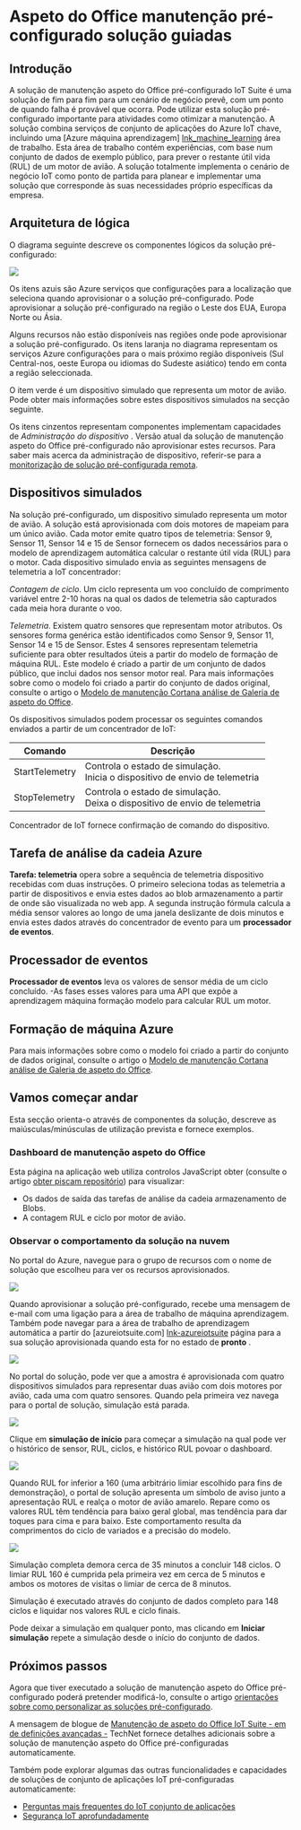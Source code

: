 <properties
 pageTitle="Tutorial de manutenção aspeto do Office | Microsoft Azure"
 description="Instruções sobre a manutenção de aspeto do Office Azure IoT pré-configurado solução."
 services=""
 suite="iot-suite"
 documentationCenter=""
 authors="aguilaaj"
 manager="timlt"
 editor=""/>

<tags
 ms.service="iot-suite"
 ms.devlang="na"
 ms.topic="get-started-article"
 ms.tgt_pltfrm="na"
 ms.workload="na"
 ms.date="08/17/2016"
 ms.author="araguila"/>

# <a name="predictive-maintenance-preconfigured-solution-walkthrough"></a>Aspeto do Office manutenção pré-configurado solução guiadas

## <a name="introduction"></a>Introdução

A solução de manutenção aspeto do Office pré-configurado IoT Suite é uma solução de fim para fim para um cenário de negócio prevê, com um ponto de quando falha é provável que ocorra. Pode utilizar esta solução pré-configurado importante para atividades como otimizar a manutenção. A solução combina serviços de conjunto de aplicações do Azure IoT chave, incluindo uma [Azure máquina aprendizagem] [ lnk_machine_learning] área de trabalho. Esta área de trabalho contém experiências, com base num conjunto de dados de exemplo público, para prever o restante útil vida (RUL) de um motor de avião. A solução totalmente implementa o cenário de negócio IoT como ponto de partida para planear e implementar uma solução que corresponde às suas necessidades próprio específicas da empresa.

## <a name="logical-architecture"></a>Arquitetura de lógica

O diagrama seguinte descreve os componentes lógicos da solução pré-configurado:

![][img-architecture]

Os itens azuis são Azure serviços que configurações para a localização que seleciona quando aprovisionar o a solução pré-configurado. Pode aprovisionar a solução pré-configurado na região o Leste dos EUA, Europa Norte ou Ásia.

Alguns recursos não estão disponíveis nas regiões onde pode aprovisionar a solução pré-configurado. Os itens laranja no diagrama representam os serviços Azure configurações para o mais próximo região disponíveis (Sul Central-nos, oeste Europa ou idiomas do Sudeste asiático) tendo em conta a região seleccionada.

O item verde é um dispositivo simulado que representa um motor de avião. Pode obter mais informações sobre estes dispositivos simulados na secção seguinte.

Os itens cinzentos representam componentes implementam capacidades de *Administração do dispositivo* . Versão atual da solução de manutenção aspeto do Office pré-configurado não aprovisionar estes recursos. Para saber mais acerca da administração de dispositivo, referir-se para a [monitorização de solução pré-configurada remota][lnk-remote-monitoring].

## <a name="simulated-devices"></a>Dispositivos simulados

Na solução pré-configurado, um dispositivo simulado representa um motor de avião. A solução está aprovisionada com dois motores de mapeiam para um único avião. Cada motor emite quatro tipos de telemetria: Sensor 9, Sensor 11, Sensor 14 e 15 de Sensor fornecem os dados necessários para o modelo de aprendizagem automática calcular o restante útil vida (RUL) para o motor. Cada dispositivo simulado envia as seguintes mensagens de telemetria a IoT concentrador:

*Contagem de ciclo*. Um ciclo representa um voo concluído de comprimento variável entre 2-10 horas na qual os dados de telemetria são capturados cada meia hora durante o voo.

*Telemetria*. Existem quatro sensores que representam motor atributos. Os sensores forma genérica estão identificados como Sensor 9, Sensor 11, Sensor 14 e 15 de Sensor. Estes 4 sensores representam telemetria suficiente para obter resultados úteis a partir do modelo de formação de máquina RUL. Este modelo é criado a partir de um conjunto de dados público, que inclui dados nos sensor motor real. Para mais informações sobre como o modelo foi criado a partir do conjunto de dados original, consulte o artigo o [Modelo de manutenção Cortana análise de Galeria de aspeto do Office][lnk-cortana-analytics].

Os dispositivos simulados podem processar os seguintes comandos enviados a partir de um concentrador de IoT:

| Comando | Descrição |
|---------|-------------|
| StartTelemetry | Controla o estado de simulação.<br/>Inicia o dispositivo de envio de telemetria     |
| StopTelemetry  | Controla o estado de simulação.<br/>Deixa o dispositivo de envio de telemetria |

Concentrador de IoT fornece confirmação de comando do dispositivo.

## <a name="azure-stream-analytics-job"></a>Tarefa de análise da cadeia Azure

**Tarefa: telemetria** opera sobre a sequência de telemetria dispositivo recebidas com duas instruções. O primeiro seleciona todas as telemetria a partir de dispositivos e envia estes dados ao blob armazenamento a partir de onde são visualizada no web app. A segunda instrução fórmula calcula a média sensor valores ao longo de uma janela deslizante de dois minutos e envia estes dados através do concentrador de evento para um **processador de eventos**.

## <a name="event-processor"></a>Processador de eventos

**Processador de eventos** leva os valores de sensor média de um ciclo concluído. -As fases esses valores para uma API que expõe a aprendizagem máquina formação modelo para calcular RUL um motor.

## <a name="azure-machine-learning"></a>Formação de máquina Azure

Para mais informações sobre como o modelo foi criado a partir do conjunto de dados original, consulte o artigo o [Modelo de manutenção Cortana análise de Galeria de aspeto do Office][lnk-cortana-analytics].

## <a name="lets-start-walking"></a>Vamos começar andar

Esta secção orienta-o através de componentes da solução, descreve as maiúsculas/minúsculas de utilização prevista e fornece exemplos.

### <a name="predictive-maintenance-dashboard"></a>Dashboard de manutenção aspeto do Office

Esta página na aplicação web utiliza controlos JavaScript obter (consulte o artigo [obter piscam repositório][lnk-powerbi]) para visualizar:

- Os dados de saída das tarefas de análise da cadeia armazenamento de Blobs.
- A contagem RUL e ciclo por motor de avião.

### <a name="observing-the-behavior-of-the-cloud-solution"></a>Observar o comportamento da solução na nuvem

No portal do Azure, navegue para o grupo de recursos com o nome de solução que escolheu para ver os recursos aprovisionados.

![][img-resource-group]

Quando aprovisionar a solução pré-configurado, recebe uma mensagem de e-mail com uma ligação para a área de trabalho de máquina aprendizagem. Também pode navegar para a área de trabalho de aprendizagem automática a partir do [azureiotsuite.com] [ lnk-azureiotsuite] página para a sua solução aprovisionada quando esta for no estado de **pronto** .

![][img-machine-learning]

No portal do solução, pode ver que a amostra é aprovisionada com quatro dispositivos simulados para representar duas avião com dois motores por avião, cada uma com quatro sensores. Quando pela primeira vez navega para o portal de solução, simulação está parada.

![][img-simulation-stopped]

Clique em **simulação de início** para começar a simulação na qual pode ver o histórico de sensor, RUL, ciclos, e histórico RUL povoar o dashboard.

![][img-simulation-running]

Quando RUL for inferior a 160 (uma arbitrário limiar escolhido para fins de demonstração), o portal de solução apresenta um símbolo de aviso junto a apresentação RUL e realça o motor de avião amarelo. Repare como os valores RUL têm tendência para baixo geral global, mas tendência para dar toques para cima e para baixo. Este comportamento resulta da comprimentos do ciclo de variados e a precisão do modelo.

![][img-simulation-warning]

Simulação completa demora cerca de 35 minutos a concluir 148 ciclos. O limiar RUL 160 é cumprida pela primeira vez em cerca de 5 minutos e ambos os motores de visitas o limiar de cerca de 8 minutos.

Simulação é executado através do conjunto de dados completo para 148 ciclos e liquidar nos valores RUL e ciclo finais.

Pode deixar a simulação em qualquer ponto, mas clicando em **Iniciar simulação** repete a simulação desde o início do conjunto de dados.

## <a name="next-steps"></a>Próximos passos

Agora que tiver executado a solução de manutenção aspeto do Office pré-configurado poderá pretender modificá-lo, consulte o artigo [orientações sobre como personalizar as soluções pré-configurado][lnk-customize].

A mensagem de blogue de [Manutenção de aspeto do Office IoT Suite - em de definições avançadas -](http://social.technet.microsoft.com/wiki/contents/articles/33527.iot-suite-under-the-hood-predictive-maintenance.aspx) TechNet fornece detalhes adicionais sobre a solução de manutenção aspeto do Office pré-configuradas automaticamente.

Também pode explorar algumas das outras funcionalidades e capacidades de soluções de conjunto de aplicações IoT pré-configuradas automaticamente:

- [Perguntas mais frequentes do IoT conjunto de aplicações][lnk-faq]
- [Segurança IoT aprofundadamente][lnk-security-groundup]


[img-architecture]: media/iot-suite-predictive-walkthrough/architecture.png
[img-resource-group]: media/iot-suite-predictive-walkthrough/resource-group.png
[img-machine-learning]: media/iot-suite-predictive-walkthrough/machine-learning.png
[img-simulation-stopped]: media/iot-suite-predictive-walkthrough/simulation-stopped.png
[img-simulation-running]: media/iot-suite-predictive-walkthrough/simulation-running.png
[img-simulation-warning]: media/iot-suite-predictive-walkthrough/simulation-warning.png

[lnk-powerbi]: https://www.github.com/Microsoft/PowerBI-visuals
[lnk_machine_learning]: https://azure.microsoft.com/services/machine-learning/
[lnk-remote-monitoring]: iot-suite-remote-monitoring-sample-walkthrough.md
[lnk-cortana-analytics]: http://gallery.cortanaintelligence.com/Collection/Predictive-Maintenance-Template-3
[lnk-azureiotsuite]: https://www.azureiotsuite.com/
[lnk-customize]: iot-suite-guidance-on-customizing-preconfigured-solutions.md
[lnk-faq]: iot-suite-faq.md
[lnk-security-groundup]: securing-iot-ground-up.md
